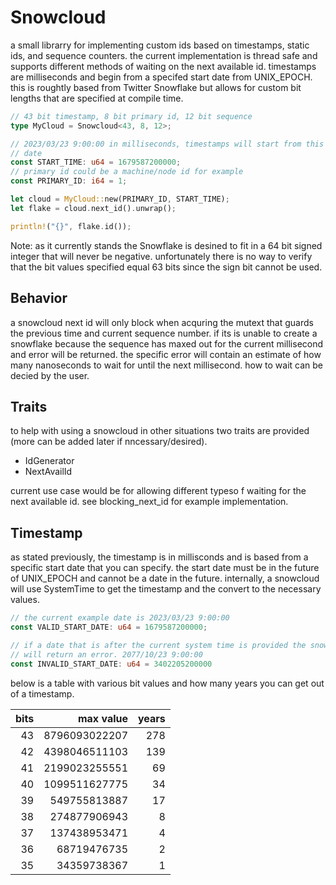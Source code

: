 # Snowcloud

a small librarry for implementing custom ids based on timestamps, static ids, and sequence counters. the current implementation is thread safe and supports different methods of waiting on the next available id. timestamps are milliseconds and begin from a specifed start date from UNIX_EPOCH. this is roughtly based from Twitter Snowflake but allows for custom bit lengths that are specified at compile time.

```rust
// 43 bit timestamp, 8 bit primary id, 12 bit sequence
type MyCloud = Snowcloud<43, 8, 12>;

// 2023/03/23 9:00:00 in milliseconds, timestamps will start from this
// date
const START_TIME: u64 = 1679587200000;
// primary id could be a machine/node id for example
const PRIMARY_ID: i64 = 1;

let cloud = MyCloud::new(PRIMARY_ID, START_TIME);
let flake = cloud.next_id().unwrap();

println!("{}", flake.id());
```

Note: as it currently stands the Snowflake is desined to fit in a 64 bit signed integer that will never be negative. unfortunately there is no way to verify that the bit values specified equal 63 bits since the sign bit cannot be used.

## Behavior

a snowcloud next id will only block when acquring the mutext that guards the previous time and current sequence number. if its is unable to create a snowflake because the sequence has maxed out for the current millisecond and error will be returned. the specific error will contain an estimate of how many nanoseconds to wait for until the next millisecond. how to wait can be decied by the user.

## Traits

to help with using a snowcloud in other situations two traits are provided (more can be added later if nncessary/desired).

 - IdGenerator
 - NextAvailId

current use case would be for allowing different typeso f waiting for the next available id. see blocking_next_id for example implementation.

## Timestamp

as stated previously, the timestamp is in millisconds and is based from a specific start date that you can specify. the start date must be in the future of UNIX_EPOCH and cannot be a date in the future. internally, a snowcloud will use SystemTime to get the timestamp and the convert to the necessary values.

```rust
// the current example date is 2023/03/23 9:00:00
const VALID_START_DATE: u64 = 1679587200000;

// if a date that is after the current system time is provided the snowcloud
// will return an error. 2077/10/23 9:00:00
const INVALID_START_DATE: u64 = 3402205200000
```

below is a table with various bit values and how many years you can get out of a timestamp.

| bits | max value | years |
| ---: | --------: | ----: |
| 43 | 8796093022207 | 278 |
| 42 | 4398046511103 | 139 |
| 41 | 2199023255551 | 69 |
| 40 | 1099511627775 | 34 |
| 39 | 549755813887 | 17 |
| 38 | 274877906943 | 8 |
| 37 | 137438953471 | 4 |
| 36 | 68719476735 | 2 |
| 35 | 34359738367 | 1 |